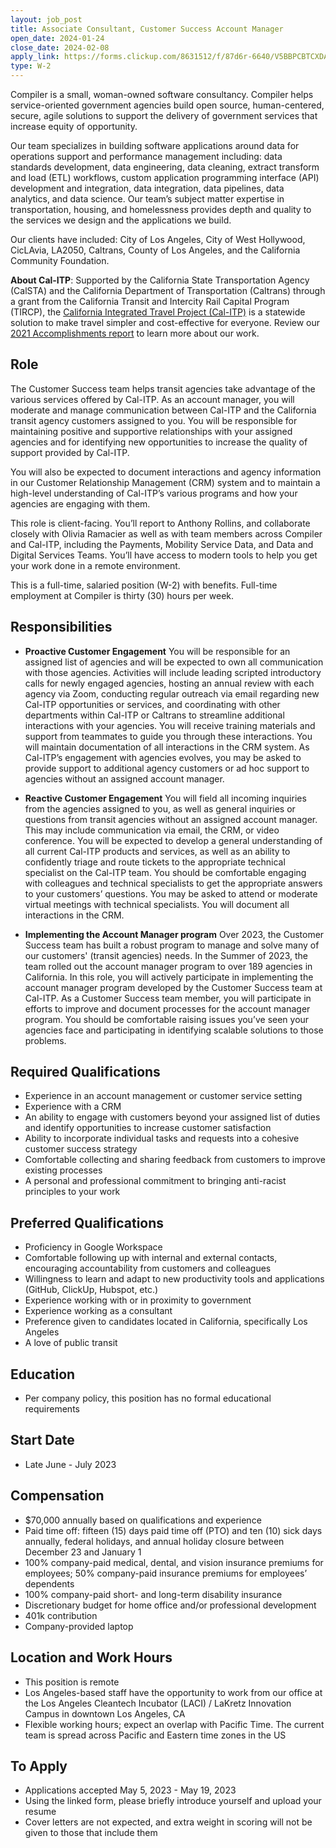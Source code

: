 ```yaml
---
layout: job_post
title: Associate Consultant, Customer Success Account Manager
open_date: 2024-01-24
close_date: 2024-02-08
apply_link: https://forms.clickup.com/8631512/f/87d6r-6640/V5BBPCBTCXDAB3S7O4
type: W-2
---
```


Compiler is a small, woman-owned software consultancy. Compiler helps service-oriented government agencies build open source, human-centered, secure, agile solutions to support the delivery of government services that increase equity of opportunity.

Our team specializes in building software applications around data for operations support and performance management including: data standards development, data engineering, data cleaning, extract transform and load (ETL) workflows, custom application programming interface (API) development and integration, data integration, data pipelines, data analytics, and data science. Our team’s subject matter expertise in transportation, housing, and homelessness provides depth and quality to the services we design and the applications we build.

Our clients have included: City of Los Angeles, City of West Hollywood, CicLAvia, LA2050, Caltrans, County of Los Angeles, and the California Community Foundation.

**About Cal-ITP**: Supported by the California State Transportation Agency (CalSTA) and the California Department of Transportation (Caltrans) through a grant from the California Transit and Intercity Rail Capital Program (TIRCP), the [California Integrated Travel Project (Cal-ITP)](https://www.calitp.org/) is a statewide solution to make travel simpler and cost-effective for everyone. Review our [2021 Accomplishments report](https://www.calitp.org/assets/Cal-ITP.2021.Accomplishments.Report.pdf) to learn more about our work.

## Role

The Customer Success team helps transit agencies take advantage of the various services offered by Cal-ITP. As an account manager, you will moderate and manage communication between Cal-ITP and the California transit agency customers assigned to you. You will be responsible for maintaining positive and supportive relationships with your assigned agencies and for identifying new opportunities to increase the quality of support provided by Cal-ITP.

You will also be expected to document interactions and agency information in our Customer Relationship Management (CRM) system and to maintain a high-level understanding of Cal-ITP’s various programs and how your agencies are engaging with them.

This role is client-facing. You’ll report to Anthony Rollins, and collaborate closely with Olivia Ramacier as well as with team members across Compiler and Cal-ITP, including the Payments, Mobility Service Data, and Data and Digital Services Teams. You’ll have access to modern tools to help you get your work done in a remote environment.

This is a full-time, salaried position (W-2) with benefits. Full-time employment at Compiler is thirty (30) hours per week.

## Responsibilities

- **Proactive Customer Engagement** You will be responsible for an assigned list of agencies and will be expected to own all communication with those agencies. Activities will include leading scripted introductory calls for newly engaged agencies, hosting an annual review with each agency via Zoom, conducting regular outreach via email regarding new Cal-ITP opportunities or services, and coordinating with other departments within Cal-ITP or Caltrans to streamline additional interactions with your agencies. You will receive training materials and support from teammates to guide you through these interactions. You will maintain documentation of all interactions in the CRM system. As Cal-ITP’s engagement with agencies evolves, you may be asked to provide support to additional agency customers or ad hoc support to agencies without an assigned account manager.

- **Reactive Customer Engagement** You will field all incoming inquiries from the agencies assigned to you, as well as general inquiries or questions from transit agencies without an assigned account manager. This may include communication via email, the CRM, or video conference. You will be expected to develop a general understanding of all current Cal-ITP products and services, as well as an ability to confidently triage and route tickets to the appropriate technical specialist on the Cal-ITP team. You should be comfortable engaging with colleagues and technical specialists to get the appropriate answers to your customers’ questions. You may be asked to attend or moderate virtual meetings with technical specialists. You will document all interactions in the CRM.

- **Implementing the Account Manager program** Over 2023, the Customer Success team has built a robust program to manage and solve many of our customers' (transit agencies) needs. In the Summer of 2023, the team rolled out the account manager program to over 189 agencies in California. In this role, you will actively participate in implementing the account manager program developed by the Customer Success team at Cal-ITP. As a Customer Success team member, you will participate in efforts to improve and document processes for the account manager program. You should be comfortable raising issues you’ve seen your agencies face and participating in identifying scalable solutions to those problems.

## Required Qualifications

- Experience in an account management or customer service setting
- Experience with a CRM
- An ability to engage with customers beyond your assigned list of duties and identify opportunities to increase customer satisfaction
- Ability to incorporate individual tasks and requests into a cohesive customer success strategy
- Comfortable collecting and sharing feedback from customers to improve existing processes
- A personal and professional commitment to bringing anti-racist principles to your work

## Preferred Qualifications

- Proficiency in Google Workspace
- Comfortable following up with internal and external contacts, encouraging accountability from customers and colleagues
- Willingness to learn and adapt to new productivity tools and applications (GitHub, ClickUp, Hubspot, etc.)
- Experience working with or in proximity to government
- Experience working as a consultant
- Preference given to candidates located in California, specifically Los Angeles
- A love of public transit

## Education

- Per company policy, this position has no formal educational requirements

## Start Date

- Late June - July 2023

## Compensation

- $70,000 annually based on qualifications and experience
- Paid time off: fifteen (15) days paid time off (PTO) and ten (10) sick days annually, federal holidays, and annual holiday closure between December 23 and January 1
- 100% company-paid medical, dental, and vision insurance premiums for employees; 50% company-paid insurance premiums for employees’ dependents
- 100% company-paid short- and long-term disability insurance
- Discretionary budget for home office and/or professional development
- 401k contribution
- Company-provided laptop

## Location and Work Hours

- This position is remote
- Los Angeles-based staff have the opportunity to work from our office at the Los Angeles Cleantech Incubator (LACI) / LaKretz Innovation Campus in downtown Los Angeles, CA
- Flexible working hours; expect an overlap with Pacific Time. The current team is spread across Pacific and Eastern time zones in the US

## To Apply

- Applications accepted May 5, 2023 - May 19, 2023
- Using the linked form, please briefly introduce yourself and upload your resume
- Cover letters are not expected, and extra weight in scoring will not be given to those that include them
